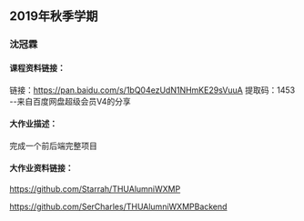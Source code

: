 ## 2019年秋季学期

### 沈冠霖

#### 课程资料链接：

链接：https://pan.baidu.com/s/1bQ04ezUdN1NHmKE29sVuuA 
提取码：1453 
--来自百度网盘超级会员V4的分享

#### 大作业描述：

完成一个前后端完整项目


#### 大作业资料链接：

https://github.com/Starrah/THUAlumniWXMP

https://github.com/SerCharles/THUAlumniWXMPBackend



